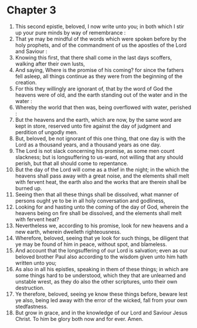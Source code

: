 # Chapter 3

1. This second epistle, beloved, I now write unto you; in both which I stir up your pure minds by way of remembrance :
2. That ye may be mindful of the words which were spoken before by the holy prophets, and of the commandment of us the apostles of the Lord and Saviour :
3. Knowing this first, that there shall come in the last days scoffers, walking after their own lusts,
4. And saying, Where is the promise of his coming? for since the fathers fell asleep, all things continue as they were from the beginning of the creation.
5. For this they willingly are ignorant of, that by the word of God the heavens were of old, and the earth standing out of the water and in the water :
6. Whereby the world that then was, being overflowed with water, perished :
7. But the heavens and the earth, which are now, by the same word are kept in store, reserved unto fire against the day of judgment and perdition of ungodly men.
8. But, beloved, be not ignorant of this one thing, that one day is with the Lord as a thousand years, and a thousand years as one day.
9. The Lord is not slack concerning his promise, as some men count slackness; but is longsuffering to us-ward, not willing that any should perish, but that all should come to repentance.
10. But the day of the Lord will come as a thief in the night; in the which the heavens shall pass away with a great noise, and the elements shall melt with fervent heat, the earth also and the works that are therein shall be burned up.
11. Seeing then that all these things shall be dissolved, what manner of persons ought ye to be in all holy conversation and godliness,
12. Looking for and hasting unto the coming of the day of God, wherein the heavens being on fire shall be dissolved, and the elements shall melt with fervent heat?
13. Nevertheless we, according to his promise, look for new heavens and a new earth, wherein dwelleth righteousness.
14. Wherefore, beloved, seeing that ye look for such things, be diligent that ye may be found of him in peace, without spot, and blameless.
15. And account that the longsuffering of our Lord is salvation; even as our beloved brother Paul also according to the wisdom given unto him hath written unto you;
16. As also in all his epistles, speaking in them of these things; in which are some things hard to be understood, which they that are unlearned and unstable wrest, as they do also the other scriptures, unto their own destruction.
17. Ye therefore, beloved, seeing ye know these things before, beware lest ye also, being led away with the error of the wicked, fall from your own stedfastness.
18. But grow in grace, and in the knowledge of our Lord and Saviour Jesus Christ. To him be glory both now and for ever. Amen.

